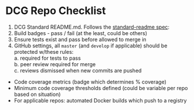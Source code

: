 # DCG Repo Checklist

1. DCG Standard README.md. Follows the [standard-readme spec](https://github.com/RichardLitt/standard-readme/blob/master/spec.md):
2. Build badges - pass / fail (at the least, could be others)
3. Ensure tests exist and pass before allowed to merge in
4. GitHub settings, all `master` (and `develop` if applicable) should be
   protected w/these rules:  
  a. required for tests to pass  
  b. peer review required for merge  
  c. reviews dismissed when new commits are pushed

* Code coverage metrics (badge which determines % coverage)
* Minimum code coverage thresholds defined (could be variable per repo based on situation)
* For applicable repos: automated Docker builds which push to a registry
